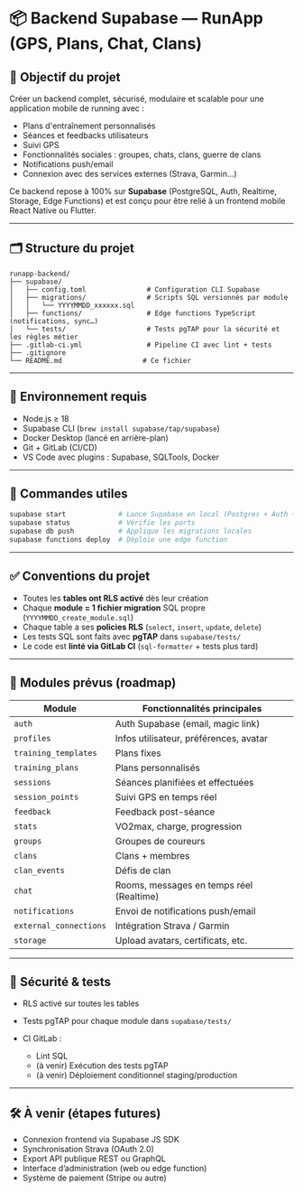 # 📦 Backend Supabase — RunApp (GPS, Plans, Chat, Clans)

## 🎯 Objectif du projet

Créer un backend complet, sécurisé, modulaire et scalable pour une application mobile de running avec :

* Plans d'entraînement personnalisés
* Séances et feedbacks utilisateurs
* Suivi GPS
* Fonctionnalités sociales : groupes, chats, clans, guerre de clans
* Notifications push/email
* Connexion avec des services externes (Strava, Garmin…)

Ce backend repose à 100% sur **Supabase** (PostgreSQL, Auth, Realtime, Storage, Edge Functions) et est conçu pour être relié à un frontend mobile React Native ou Flutter.

---

## 🗂 Structure du projet

```
runapp-backend/
├── supabase/
│   ├── config.toml               # Configuration CLI Supabase
│   ├── migrations/               # Scripts SQL versionnés par module
│   │   └── YYYYMMDD_xxxxxx.sql
│   ├── functions/                # Edge functions TypeScript (notifications, sync…)
│   └── tests/                    # Tests pgTAP pour la sécurité et les règles métier
├── .gitlab-ci.yml                # Pipeline CI avec lint + tests
├── .gitignore                   
└── README.md                    # Ce fichier
```

---

## 🔧 Environnement requis

* Node.js ≥ 18
* Supabase CLI (`brew install supabase/tap/supabase`)
* Docker Desktop (lancé en arrière-plan)
* Git + GitLab (CI/CD)
* VS Code avec plugins : Supabase, SQLTools, Docker

---

## 🚀 Commandes utiles

```bash
supabase start             # Lance Supabase en local (Postgres + Auth + Studio)
supabase status            # Vérifie les ports
supabase db push           # Applique les migrations locales
supabase functions deploy  # Déploie une edge function
```

---

## ✅ Conventions du projet

* Toutes les **tables ont RLS activé** dès leur création
* Chaque **module = 1 fichier migration** SQL propre (`YYYYMMDD_create_module.sql`)
* Chaque table a ses **policies RLS** (`select`, `insert`, `update`, `delete`)
* Les tests SQL sont faits avec **pgTAP** dans `supabase/tests/`
* Le code est **linté via GitLab CI** (`sql-formatter` + tests plus tard)

---

## 🧱 Modules prévus (roadmap)

| Module                 | Fonctionnalités principales              |
| ---------------------- | ---------------------------------------- |
| `auth`                 | Auth Supabase (email, magic link)        |
| `profiles`             | Infos utilisateur, préférences, avatar   |
| `training_templates`   | Plans fixes                              |
| `training_plans`       | Plans personnalisés                      |
| `sessions`             | Séances planifiées et effectuées         |
| `session_points`       | Suivi GPS en temps réel                  |
| `feedback`             | Feedback post-séance                     |
| `stats`                | VO2max, charge, progression              |
| `groups`               | Groupes de coureurs                      |
| `clans`                | Clans + membres                          |
| `clan_events`          | Défis de clan                            |
| `chat`                 | Rooms, messages en temps réel (Realtime) |
| `notifications`        | Envoi de notifications push/email        |
| `external_connections` | Intégration Strava / Garmin              |
| `storage`              | Upload avatars, certificats, etc.        |

---

## 🔐 Sécurité & tests

* RLS activé sur toutes les tables
* Tests pgTAP pour chaque module dans `supabase/tests/`
* CI GitLab :

  * Lint SQL
  * (à venir) Exécution des tests pgTAP
  * (à venir) Déploiement conditionnel staging/production

---

## 🛠 À venir (étapes futures)

* Connexion frontend via Supabase JS SDK
* Synchronisation Strava (OAuth 2.0)
* Export API publique REST ou GraphQL
* Interface d’administration (web ou edge function)
* Système de paiement (Stripe ou autre)

